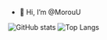 - 👋 Hi, I’m @MorouU

![GitHub stats](https://github-readme-stats.vercel.app/api?username=morouu&show_icons=true&theme=radical&hide_title=true)
![Top Langs](https://github-readme-stats.vercel.app/api/top-langs/?username=morouu&layout=compact&theme=radical)
